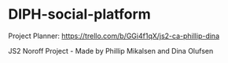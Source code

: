 # DIPH-social-platform

Project Planner: https://trello.com/b/GGi4f1qX/js2-ca-phillip-dina

JS2 Noroff Project - Made by Phillip Mikalsen and Dina Olufsen
